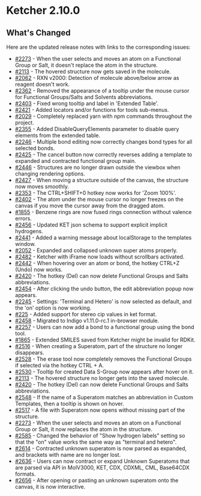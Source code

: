 
# Ketcher 2.10.0

## What's Changed

Here are the updated release notes with links to the corresponding issues:

* [#2273](https://github.com/epam/ketcher/issues/2273) - When the user selects and moves an atom on a Functional Group or Salt, it doesn't replace the atom in the structure.
* [#2113](https://github.com/epam/ketcher/issues/2113) - The hovered structure now gets saved in the molecule.
* [#2062](https://github.com/epam/ketcher/issues/2062) - RXN v2000: Detection of molecule above/below arrow as reagent doesn't work.
* [#2362](https://github.com/epam/ketcher/issues/2362) - Removed the appearance of a tooltip under the mouse cursor for Functional Groups/Salts and Solvents abbreviations.
* [#2403](https://github.com/epam/ketcher/issues/2403) - Fixed wrong tooltip and label in 'Extended Table'.
* [#2421](https://github.com/epam/ketcher/issues/2421) - Added locators and/or functions for tools sub-menus.
* [#2029](https://github.com/epam/ketcher/issues/2029) - Completely replaced yarn with npm commands throughout the project.
* [#2355](https://github.com/epam/ketcher/issues/2355) - Added DisableQueryElements parameter to disable query elements from the extended table.
* [#2246](https://github.com/epam/ketcher/issues/2246) - Multiple bond editing now correctly changes bond types for all selected bonds.
* [#2425](https://github.com/epam/ketcher/issues/2425) - The cancel button now correctly reverses adding a template to expanded and contracted functional group main.
* [#2446](https://github.com/epam/ketcher/issues/2446) - Structures are no longer drawn outside the viewbox when changing rendering options.
* [#2427](https://github.com/epam/ketcher/issues/2427) - When moving a structure outside of the canvas, the structure now moves smoothly.
* [#2353](https://github.com/epam/ketcher/issues/2353) - The CTRL+SHIFT+0 hotkey now works for 'Zoom 100%'.
* [#2402](https://github.com/epam/ketcher/issues/2402) - The atom under the mouse cursor no longer freezes on the canvas if you move the cursor away from the dragged atom.
* [#1855](https://github.com/epam/ketcher/issues/1855) - Benzene rings are now fused rings connection without valence errors.
* [#2456](https://github.com/epam/ketcher/issues/2456) - Updated KET json schema to support explicit implicit hydrogens.
* [#2441](https://github.com/epam/ketcher/issues/2441) - Added a warning message about localStorage to the templates window.
* [#2052](https://github.com/epam/ketcher/issues/2052) - Expanded and collapsed unknown super atoms properly.
* [#2482](https://github.com/epam/ketcher/issues/2482) - Ketcher with iFrame now loads without scrollbars activated.
* [#2442](https://github.com/epam/ketcher/issues/2442) - When hovering over an atom or bond, the hotkey CTRL+Z (Undo) now works.
* [#2420](https://github.com/epam/ketcher/issues/2420) - The hotkey (Del) can now delete Functional Groups and Salts abbreviations.
* [#2454](https://github.com/epam/ketcher/issues/2454) - After clicking the undo button, the edit abbreviation popup now appears.
* [#2245](https://github.com/epam/ketcher/issues/2245) - Settings: 'Terminal and Hetero' is now selected as default, and the 'on' option is now working.
* [#225](https://github.com/epam/ketcher/issues/225) - Added support for stereo cip values in ket format.
* [#2458](https://github.com/epam/ketcher/issues/2458) - Migrated to Indigo v1.11.0-rc.1 in-browser module.
* [#2257](https://github.com/epam/ketcher/issues/2257) - Users can now add a bond to a functional group using the bond tool.
* [#1865](https://github.com/epam/ketcher/issues/1865) - Extended SMILES saved from Ketcher might be invalid for RDKit.
* [#2516](https://github.com/epam/ketcher/issues/2516) - When creating a Superatom, part of the structure no longer disappears.
* [#2528](https://github.com/epam/ketcher/issues/2528) - The erase tool now completely removes the Functional Groups if selected via the hotkey CTRL + A.
* [#2530](https://github.com/epam/ketcher/issues/2530) - Tooltip for created Data S-Group now appears after hover on it.
* [#2113](https://github.com/epam/ketcher/issues/2113) - The hovered structure no longer gets into the saved molecule.
* [#2420](https://github.com/epam/ketcher/issues/2420) - The hotkey (Del) can now delete Functional Groups and Salts abbreviations.
* [#2548](https://github.com/epam/ketcher/issues/2548) - If the name of a Superatom matches an abbreviation in Custom Templates, then a tooltip is shown on hover.
* [#2517](https://github.com/epam/ketcher/issues/2517) - A file with Superatom now opens without missing part of the structure.
* [#2273](https://github.com/epam/ketcher/issues/2273) - When the user selects and moves an atom on a Functional Group or Salt, it now replaces the atom in the structure.
* [#2585](https://github.com/epam/ketcher/issues/2585) - Changed the behavior of "Show hydrogen labels" setting so that the "on" value works the same way as "terminal and hetero".
* [#2614](https://github.com/epam/ketcher/issues/2614) - Contracted unknown superatom is now parsed as expanded, and brackets with name are no longer lost.
* [#2636](https://github.com/epam/ketcher/issues/2636) - Users can now contract or expand Unknown Superatoms that are parsed via API in MolV3000, KET, CDX, CDXML, CML, Base64CDX formats.
* [#2656](https://github.com/epam/ketcher/issues/2656) - After opening or pasting an unknown superatom onto the canvas, it is now interactive.